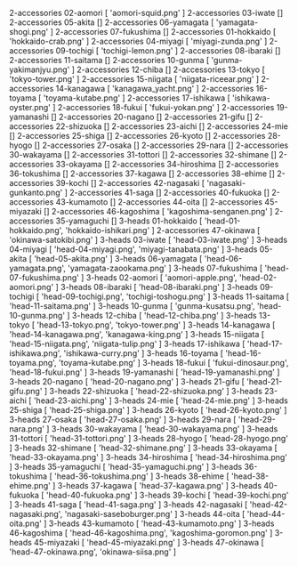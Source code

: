 2-accessories 02-aomori [ 'aomori-squid.png' ]
2-accessories 03-iwate []
2-accessories 05-akita []
2-accessories 06-yamagata [ 'yamagata-shogi.png' ]
2-accessories 07-fukushima []
2-accessories 01-hokkaido [ 'hokkaido-crab.png' ]
2-accessories 04-miyagi [ 'miyagi-zunda.png' ]
2-accessories 09-tochigi [ 'tochigi-lemon.png' ]
2-accessories 08-ibaraki []
2-accessories 11-saitama []
2-accessories 10-gunma [ 'gunma-yakimanjyu.png' ]
2-accessories 12-chiba []
2-accessories 13-tokyo [ 'tokyo-tower.png' ]
2-accessories 15-niigata [ 'niigata-riceear.png' ]
2-accessories 14-kanagawa [ 'kanagawa_yacht.png' ]
2-accessories 16-toyama [ 'toyama-kutabe.png' ]
2-accessories 17-ishikawa [ 'ishikawa-oyster.png' ]
2-accessories 18-fukui [ 'fukui-yokan.png' ]
2-accessories 19-yamanashi []
2-accessories 20-nagano []
2-accessories 21-gifu []
2-accessories 22-shizuoka []
2-accessories 23-aichi []
2-accessories 24-mie []
2-accessories 25-shiga []
2-accessories 26-kyoto []
2-accessories 28-hyogo []
2-accessories 27-osaka []
2-accessories 29-nara []
2-accessories 30-wakayama []
2-accessories 31-tottori []
2-accessories 32-shimane []
2-accessories 33-okayama []
2-accessories 34-hiroshima []
2-accessories 36-tokushima []
2-accessories 37-kagawa []
2-accessories 38-ehime []
2-accessories 39-kochi []
2-accessories 42-nagasaki [ 'nagasaki-gunkanto.png' ]
2-accessories 41-saga []
2-accessories 40-fukuoka []
2-accessories 43-kumamoto []
2-accessories 44-oita []
2-accessories 45-miyazaki []
2-accessories 46-kagoshima [ 'kagoshima-senganen.png' ]
2-accessories 35-yamaguchi []
3-heads 01-hokkaido [ 'head-01-hokkaido.png', 'hokkaido-ishikari.png' ]
2-accessories 47-okinawa [ 'okinawa-satokibi.png' ]
3-heads 03-iwate [ 'head-03-iwate.png' ]
3-heads 04-miyagi [ 'head-04-miyagi.png', 'miyagi-tanabata.png' ]
3-heads 05-akita [ 'head-05-akita.png' ]
3-heads 06-yamagata [ 'head-06-yamagata.png', 'yamagata-zaookama.png' ]
3-heads 07-fukushima [ 'head-07-fukushima.png' ]
3-heads 02-aomori [ 'aomori-apple.png', 'head-02-aomori.png' ]
3-heads 08-ibaraki [ 'head-08-ibaraki.png' ]
3-heads 09-tochigi [ 'head-09-tochigi.png', 'tochigi-toshogu.png' ]
3-heads 11-saitama [ 'head-11-saitama.png' ]
3-heads 10-gunma [ 'gunma-kusatsu.png', 'head-10-gunma.png' ]
3-heads 12-chiba [ 'head-12-chiba.png' ]
3-heads 13-tokyo [ 'head-13-tokyo.png', 'tokyo-tower.png' ]
3-heads 14-kanagawa [ 'head-14-kanagawa.png', 'kanagawa-king.png' ]
3-heads 15-niigata [ 'head-15-niigata.png', 'niigata-tulip.png' ]
3-heads 17-ishikawa [ 'head-17-ishikawa.png', 'ishikawa-curry.png' ]
3-heads 16-toyama [ 'head-16-toyama.png', 'toyama-kutabe.png' ]
3-heads 18-fukui [ 'fukui-dinosaur.png', 'head-18-fukui.png' ]
3-heads 19-yamanashi [ 'head-19-yamanashi.png' ]
3-heads 20-nagano [ 'head-20-nagano.png' ]
3-heads 21-gifu [ 'head-21-gifu.png' ]
3-heads 22-shizuoka [ 'head-22-shizuoka.png' ]
3-heads 23-aichi [ 'head-23-aichi.png' ]
3-heads 24-mie [ 'head-24-mie.png' ]
3-heads 25-shiga [ 'head-25-shiga.png' ]
3-heads 26-kyoto [ 'head-26-kyoto.png' ]
3-heads 27-osaka [ 'head-27-osaka.png' ]
3-heads 29-nara [ 'head-29-nara.png' ]
3-heads 30-wakayama [ 'head-30-wakayama.png' ]
3-heads 31-tottori [ 'head-31-tottori.png' ]
3-heads 28-hyogo [ 'head-28-hyogo.png' ]
3-heads 32-shimane [ 'head-32-shimane.png' ]
3-heads 33-okayama [ 'head-33-okayama.png' ]
3-heads 34-hiroshima [ 'head-34-hiroshima.png' ]
3-heads 35-yamaguchi [ 'head-35-yamaguchi.png' ]
3-heads 36-tokushima [ 'head-36-tokushima.png' ]
3-heads 38-ehime [ 'head-38-ehime.png' ]
3-heads 37-kagawa [ 'head-37-kagawa.png' ]
3-heads 40-fukuoka [ 'head-40-fukuoka.png' ]
3-heads 39-kochi [ 'head-39-kochi.png' ]
3-heads 41-saga [ 'head-41-saga.png' ]
3-heads 42-nagasaki [ 'head-42-nagasaki.png', 'nagasaki-saseboburger.png' ]
3-heads 44-oita [ 'head-44-oita.png' ]
3-heads 43-kumamoto [ 'head-43-kumamoto.png' ]
3-heads 46-kagoshima [ 'head-46-kagoshima.png', 'kagoshima-goromon.png' ]
3-heads 45-miyazaki [ 'head-45-miyazaki.png' ]
3-heads 47-okinawa [ 'head-47-okinawa.png', 'okinawa-siisa.png' ]
